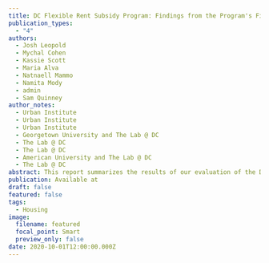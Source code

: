 ```yaml
---
title: DC Flexible Rent Subsidy Program: Findings from the Program's First Year
publication_types:
  - "4"
authors:
  - Josh Leopold
  - Mychal Cohen
  - Kassie Scott
  - Maria Alva
  - Natnaell Mammo
  - Namita Mody
  - admin
  - Sam Quinney
author_notes:
  - Urban Institute
  - Urban Institute
  - Urban Institute
  - Georgetown University and The Lab @ DC
  - The Lab @ DC
  - The Lab @ DC
  - American University and The Lab @ DC
  - The Lab @ DC
abstract: This report summarizes the results of our evaluation of the DC Flexible Rent Subsidy Program (DC Flex).
publication: Available at
draft: false
featured: false
tags:
  - Housing
image:
  filename: featured
  focal_point: Smart
  preview_only: false
date: 2020-10-01T12:00:00.000Z
---
```

